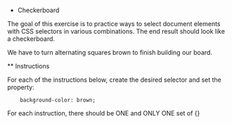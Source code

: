 * Checkerboard 


The goal of this exercise is to practice ways to select document elements with CSS selectors in various combinations. The end result should look like a checkerboard.

We have to turn alternating squares brown to finish building our board.


** Instructions 


For each of the instructions below, create the desired selector and set the property:
```
    background-color: brown;
```
For each instruction, there should be ONE and ONLY ONE set of {}


